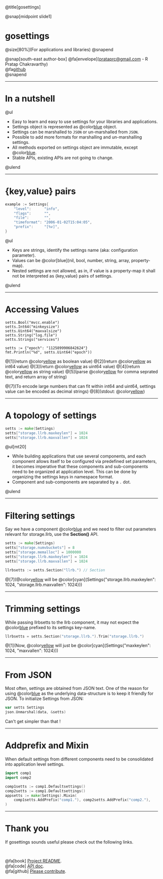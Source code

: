 @title[gosettings]

@snap[midpoint slide1]
<h1>gosettings</h1>
@size[80%](For applications and libraries)
@snapend

@snap[south-east author-box]
@fa[envelope](prataprc@gmail.com - R Pratap Chakravarthy) <br/>
@fa[github](https://github.com/bnclabs/gosettings) <br/>
@snapend

---

In a nutshell
=============

@ul

- Easy to learn and easy to use settings for your libraries and applications.
- Settings object is represented as @color[blue](map[string]interface{}) object.
- Settings can be marshalled to ``JSON`` or un-marshalled from ``JSON``.
- Possible to add more formats for marshalling and un-marshalling settings.
- All methods exported on settings object are immutable, except @color[blue](Mixin).
- Stable APIs, existing APIs are not going to change.

@ulend

---

{key,value} pairs
=================

```go
example := Settings{
    "level":      "info",
    "flags":      "",
    "file":       "",
    "timeformat": "2006-01-02T15:04:05",
    "prefix":     "[%v]",
}
```

@ul

- Keys are strings, identify the settings name (aka: configuration parameter).
- Values can be @color[blue](nil, bool, number, string, array, property-map).
- Nested settings are not allowed, as in, if value is a property-map it shall not be interpreted as {key,value} pairs of settings.

@ulend


---

Accessing Values
================

```golang
setts.Bool("mvcc.enable")
setts.Int64("minkeysize")
setts.Uint64("maxvalsize")
setts.String("log.file")
setts.Strings("services")

setts := {"epoch": "1125899906842624"}
fmt.Println("%d", setts.Uint64("epoch"))
```

@[1](return @color[yellow](mvcc.enable) as boolean value)
@[2](return @color[yellow](minkeysize) as int64 value)
@[3](return @color[yellow](maxvalsize) as uint64 value)
@[4](return @color[yellow](log.file) as string value)
@[5](parse @color[yellow](services) for comma seprated text, and return array of string)

@[7](To encode large numbers that can fit within int64 and uint64, settings value can be encoded as decimal strings)
@[8](stdout: @color[yellow](1125899906842624))

---

A topology of settings
======================

```go
setts := make(Settings)
setts["storage.llrb.maxkeylen"] = 1024
setts["storage.llrb.maxvallen"] = 1024
```

@ul[mt20]

- While building applications that use several components, and each component allows itself to be configured via predefined set parameters, it becomes imperative that these components and sub-components need to be organized at application level. This can be done by organizing the settings keys in namespace format.
- Component and sub-components are separated by a ``.`` dot.

@ulend

---

Filtering settings
==================

Say we have a component @color[blue](storage.llrb) and we need to filter
out parameters relevant for storage.llrb, use the **Section()** API.

```go
setts := make(Settings)
setts["storage.numvbuckets"] = 8
setts["storage.memalloc"] = 1000000
setts["storage.llrb.maxkeylen"] = 1024
setts["storage.llrb.maxvallen"] = 1024

llrbsetts := setts.Section("llrb.") // Section
```

@[7](@color[yellow](llrbsetts) will be @color[cyan](Settings{"storage.llrb.maxkeylen": 1024, "storage.llrb.maxvallen": 1024}))

---

Trimming settings
================

While passing llrbsetts to the llrb component, it may not
expect the @color[blue](storage.llrb.) prefixed to its settings key-name.

```go
llrbsetts = setts.Section("storage.llrb.").Trim("storage.llrb.")
```

@[1](Now, @color[yellow](llrbsetts) will just be @color[cyan](Settings{"maxkeylen": 1024, "maxvallen": 1024}))

---

From JSON
=========

Most often, settings are obtained from JSON text. One of the reason for
using @color[blue](map[string]interface{}) as the underlying data-structure is
to keep it friendly for JSON. To initialize Settings from JSON:

```go
var setts Settings
json.Unmarshal(data, &setts)
```

Can't get simpler than that !

---

Addprefix and Mixin
===================

When default settings from different components need to be consolidated into
application level settings.

```go
import comp1
import comp2

comp1setts := comp1.Defaultsettings()
comp2setts := comp1.Defaultsettings()
appsetts := make(Settings).Mixin(
    comp1setts.AddPrefix("comp1."), comp2setts.AddPrefix("comp2."),
)
```

---

Thank you
=========

If gosettings sounds useful please check out the following links.

<br/>

@fa[book] [Project README](https://github.com/bnclabs/gosettings). <br/>
@fa[code] [API doc](https://godoc.org/github.com/bnclabs/gosettings). <br/>
@fa[github] [Please contribute](https://github.com/bnclabs/gosettings/issues). <br/>
